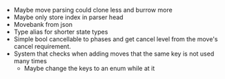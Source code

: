 - Maybe move parsing could clone less and burrow more
- Maybe only store index in parser head
- Movebank from json
- Type alias for shorter state types
- Simple bool cancellable to phases and get cancel level from the move's cancel requirement.
- System that checks when adding moves that the same key is not used many times
	- Maybe change the keys to an enum while at it
